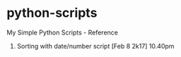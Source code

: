# python-scripts
My Simple Python Scripts - Reference

1. Sorting with date/number script [Feb 8 2k17] 10.40pm
